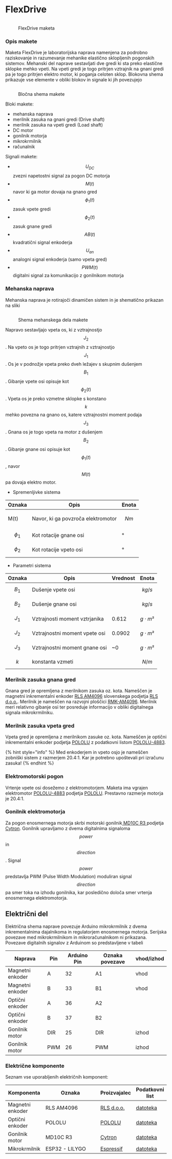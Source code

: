 # FlexDrive

<figure><img src="../../.gitbook/assets/image (1) (1).png" alt=""><figcaption><p>FlexDrive maketa</p></figcaption></figure>

### Opis makete

Maketa FlexDrive je laboratorijska naprava namenjena za podrobno raziskovanje in razumevanje mehanike elastično sklopljenih pogonskih sistemov. Mehanski del naprave sestavljati dve gredi ki sta preko elastične sklopke mehko vpeti. Na vpeti gredi je togo pritrjen vztrajnik na gnani gredi pa je togo pritrjen elektro motor, ki poganja celoten sklop. Blokovna shema prikazuje vse elemente v obliki blokov in signale ki jih povezujejo

<figure><img src="../../.gitbook/assets/image (4).png" alt=""><figcaption><p>Bločna shema makete</p></figcaption></figure>

Bloki makete:

* mehanska naprava
* merilnik zasuka na gnani gredi (Drive shaft)
* merilnik zasuka na vpeti gredi (Load shaft)
* DC motor
* gonilnik motorja
* mikrokrmilnik
* računalnik

Signali makete:

* $$U_{DC}$$ zvezni napetostni signal za pogon DC motorja
* $$M(t)$$ navor ki ga motor dovaja na gnano gred
* $$\phi_1(t)$$zasuk vpete gredi
* $$\phi_2(t)$$zasuk gnane gredi
* $$AB(t)$$kvadratični signal enkoderja
* $$U_{an}$$analogni signal enkoderja (samo vpeta gred)
* $$PWM(t)$$digitalni signal za komunikacijo z gonilnikom motorja

### Mehanska naprava

Mehanska naprava je rotirajoči dinamičen sistem in je shematično prikazan na sliki

<figure><img src="../../.gitbook/assets/image (1) (1) (1).png" alt=""><figcaption><p>Shema mehanskega dela makete</p></figcaption></figure>

Napravo sestavljajo vpeta os, ki z vztrajnostjo $$J_2$$. Na vpeto os je togo pritrjen vztrajnih z vztrajnostjo $$J_1$$. Os je v podnožje vpeta preko dveh ležajev s skupnim dušenjem $$B_1$$. Gibanje vpete osi opisuje kot $$\phi_2(t)$$. Vpeta os je preko vzmetne sklopke s konstano $$k$$ mehko povezna na gnano os, katere vztrajnostni moment podaja $$J_3$$. Gnana os je togo vpeta na motor z dušenjem $$B_2$$. Gibanje gnane osi opisuje kot $$\phi_1(t)$$, navor $$M(t)$$pa dovaja elektro motor.

* Spremenljivke sistema

| Oznaka                                       | Opis                               | Enota  |
| -------------------------------------------- | ---------------------------------- | ------ |
| <p><span class="math">M(t)</span></p><p></p> | Navor, ki ga povzroča elektromotor | $$Nm$$ |
| $$\phi_1$$                                   | Kot rotacije gnane osi             | °      |
| $$\phi_2$$                                   | Kot rotacije vpeto osi             | °      |

* Parametri sistema

| Oznaka  | Opis                          | Vrednost | Enota          |
| ------- | ----------------------------- | -------- | -------------- |
| $$B_1$$ | Dušenje vpete osi             |          | $$kg/s$$       |
| $$B_2$$ | Dušenje gnane osi             |          | $$kg/s$$       |
| $$J_1$$ | Vztrajnosti moment vztrjanika | 0.612    | $$g \cdot m²$$ |
| $$J_2$$ | Vztrajnostni moment vpete osi | 0.0902   | $$g \cdot m²$$ |
| $$J_3$$ | Vztrajnostni moment gnane osi | \~0      | $$g \cdot m²$$ |
| $$k$$   | konstanta vzmeti              |          | $$N/m$$        |

### Merilnik zasuka gnana gred

Gnana gred je opremljena z merilnikom zasuka oz. kota. Nameščen je magnetni inkrementalni enkoder [RLS AM4096](https://files.gitbook.com/v0/b/gitbook-x-prod.appspot.com/o/spaces%2FOjZ1XG64rvc2AeRBUH5H%2Fuploads%2FyzCheUulIy3s2L2ZKiW7%2FAM4096D02_09.pdf?alt=media\&token=98176deb-bbd0-47c8-8e04-4e16f1c4bee7) slovenskega podjetja [RLS d.o.o.](https://www.rls.si/). Merilnik je nameščen na razvojni ploščici [RMK-AM4096](https://files.gitbook.com/v0/b/gitbook-x-prod.appspot.com/o/spaces%2FOjZ1XG64rvc2AeRBUH5H%2Fuploads%2FbyXYN1jzgBNJ6AE5CL2T%2FRMK4D01_02.pdf?alt=media\&token=79a8c043-1cb3-4de8-b4c9-b0015d1d1cb4). Merilnik meri relativno gibanje osi ter posreduje informacijo v obliki digitalnega signala mikrokrmilniku.&#x20;

### Merilnik zasuka vpeta gred

Vpeta gred je opremljena z merilnikom zasuke oz. kota. Nameščen je optični inkrementalni enkoder podjetja  [POLOLU](https://www.pololu.com/) z podatkovni listom  [POLOLU-4883](https://files.gitbook.com/v0/b/gitbook-x-prod.appspot.com/o/spaces%2FOjZ1XG64rvc2AeRBUH5H%2Fuploads%2FFI9ruRMcNiLlxmRKPVba%2Fpololu-25d-metal-gearmotors.pdf?alt=media\&token=f1a4c430-3dc9-469c-b787-b65e03a61922).&#x20;

{% hint style="info" %}
Med enkoderjem in vpeto osjo je nameščen zobniški sistem z razmerjem 20.4:1. Kar je potrebno upoštevali pri izračunu zasuka!&#x20;
{% endhint %}

### Elektromotorski pogon

Vrtenje vpete osi dosežemo z elektromotorjem. Maketa ima vgrajen elektromotor [POLOLU-4883](https://files.gitbook.com/v0/b/gitbook-x-prod.appspot.com/o/spaces%2FOjZ1XG64rvc2AeRBUH5H%2Fuploads%2FFI9ruRMcNiLlxmRKPVba%2Fpololu-25d-metal-gearmotors.pdf?alt=media\&token=f1a4c430-3dc9-469c-b787-b65e03a61922) podjetja [POLOLU](https://www.pololu.com/). Prestavno razmerje motorja je 20.4:1.

### Gonilnik elektromotorja

Za pogon enosmernega motorja skrbi motorski gonilnik[ MD10C R3 ](https://files.gitbook.com/v0/b/gitbook-x-prod.appspot.com/o/spaces%2FOjZ1XG64rvc2AeRBUH5H%2Fuploads%2FsN0uYqGXUT1pKGO2iOuc%2FA1TemgvjKjL.pdf?alt=media\&token=e0621c34-4375-4835-b94b-6c76b18cf1ee)podjetja [Cytron](https://www.cytron.io/). Gonilnik upravljamo z dvema digitalnima signaloma $$power$$ in $$direction$$. Signal $$power$$ predstavlja PWM (Pulse Width Modulation) moduliran signal $$direction$$ pa smer toka na izhodu gonilnika, kar posledično določa smer vrtenja enosmernega elektromotorja.&#x20;

## Električni del

Električna shema naprave povezuje Arduino mikrokrmilnik z dvema inkrementalnima dajalnikoma in regulatorjem enosmernega motorja. Serijska povezave med mikrokrmilnikom in mikroračunalnikom ni prikazana. Povezave digitalnih signalov z Arduinom so predstavljene v tabeli

| Naprava          | Pin | Arduino Pin | Oznaka povezave | vhod/izhod |
| ---------------- | --- | ----------- | --------------- | ---------- |
| Magnetni enkoder | A   | 32          | A1              | vhod       |
| Magnetni enkoder | B   | 33          | B1              | vhod       |
| Optični enkoder  | A   | 36          | A2              |            |
| Optični enkoder  | B   | 37          | B2              |            |
| Gonilnik motor   | DIR | 25          | DIR             | izhod      |
| Gonilnik motor   | PWM | 26          | PWM             | izhod      |

### Električne komponente

Seznam vse uporabljenih električnih komponent:

<table><thead><tr><th>Komponenta</th><th width="174">Oznaka</th><th>Proizvajalec</th><th>Podatkovni list</th></tr></thead><tbody><tr><td>Magnetni enkoder</td><td>RLS AM4096</td><td><a href="https://www.rls.si/">RLS d.o.o.</a></td><td><a href="https://files.gitbook.com/v0/b/gitbook-x-prod.appspot.com/o/spaces%2FOjZ1XG64rvc2AeRBUH5H%2Fuploads%2FbyXYN1jzgBNJ6AE5CL2T%2FRMK4D01_02.pdf?alt=media&#x26;token=79a8c043-1cb3-4de8-b4c9-b0015d1d1cb4">datoteka</a></td></tr><tr><td>Optični enkoder</td><td>POLOLU</td><td><a href="https://www.pololu.com/">POLOLU</a></td><td><a href="https://files.gitbook.com/v0/b/gitbook-x-prod.appspot.com/o/spaces%2FOjZ1XG64rvc2AeRBUH5H%2Fuploads%2FFI9ruRMcNiLlxmRKPVba%2Fpololu-25d-metal-gearmotors.pdf?alt=media&#x26;token=f1a4c430-3dc9-469c-b787-b65e03a61922">datoteka</a></td></tr><tr><td>Gonilnik motor</td><td>MD10C R3</td><td><a href="https://www.cytron.io/">Cytron</a></td><td><a href="https://files.gitbook.com/v0/b/gitbook-x-prod.appspot.com/o/spaces%2FOjZ1XG64rvc2AeRBUH5H%2Fuploads%2FsN0uYqGXUT1pKGO2iOuc%2FA1TemgvjKjL.pdf?alt=media&#x26;token=e0621c34-4375-4835-b94b-6c76b18cf1ee">datoteka</a></td></tr><tr><td>Mikrokrmilnik</td><td>ESP32 - LILYGO</td><td><a href="https://www.espressif.com/en/products/modules/esp32">Espressif</a></td><td><a href="https://files.gitbook.com/v0/b/gitbook-x-prod.appspot.com/o/spaces%2FOjZ1XG64rvc2AeRBUH5H%2Fuploads%2Fzm4t7rH9GXGytU5nTjB7%2FESP-32%20Dev%20Kit%20C%20V2_EN.pdf?alt=media&#x26;token=bf2beae7-b3bd-435d-b155-cd2a164210b9">datoteka</a></td></tr></tbody></table>
